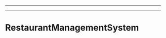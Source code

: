 ------------------------------------------------
----------------------------------------------------------------------------------------------------
# RestaurantManagementSystem
